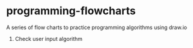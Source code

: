 # programming-flowcharts
A series of flow charts to practice programming algorithms using draw.io

1. Check user input algorithm
